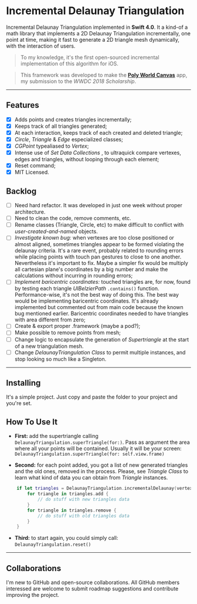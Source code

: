 # Incremental Delaunay Triangulation
Incremental Delaunay Triangulation implemented in **Swift 4.0**. It a kind-of a math library that implements a 2D Delaunay Triangulation incrementally, one point at time, making it fast to generate a 2D triangle mesh dynamically, with the interaction of users.

>To my knowledge, it's the first open-sourced incremental implementation of this algorithm for iOS.

>This framework was developed to make the [**Poly World Canvas**](https://www.youtube.com/watch?v=xSDhIO81kHk) app, my submission to the _WWDC 2018 Scholarship_.

---

## Features
- [x] Adds points and creates triangles incrementally;
- [x] Keeps track of all triangles generated;
- [x] At each interaction, keeps track of each created and deleted triangle;
- [x] _Circle_, _Triangle_ & _Edge_ especialized classes;
- [x] _CGPoint_ typealiased to _Vertex_;
- [x] Intense use of _Set Data Collections_ , to ultraquick compare vertexes, edges and triangles, without looping through each element;
- [x] Reset command;
- [x] MIT Licensed.

## Backlog
- [ ] Need hard refactor. It was developed in just one week without proper architecture.
- [ ] Need to clean the code, remove comments, etc.
- [ ] Rename classes (Triangle, Circle, etc) to make difficult to conflict with _user-created-and-named_ objects.
- [ ] _Investigate known bug:_ when vertexes are too close positioned or almost aligned, sometimes triangles appear to be formed violating the delaunay criteria. It's a rare event, probably related to rounding errors while placing points with touch pan gestures to close to one another. Nevertheless it's important to fix. Maybe a simpler fix would be multiply all cartesian plane's coordinates by a big number and make the calculations without incurring in rounding errors;
- [ ] _Implement baricentric coordinates:_ touched triangles are, for now, found by testing each triangle _UIBelzierPath_ `.contains()` function. Performance-wise, it's not the best way of doing this. The best way would be implementing baricentric coordinates. It's already implemented but commented out from main code because the known bug mentioned earlier. Baricentric coordinates needed to have triangles with area different from zero;
- [ ] Create & export proper .framework (maybe a pod?);
- [ ] Make possible to remove points from mesh;
- [ ] Change logic to encapsulate the generation of _Supertriangle_ at the start of a new triangulation mesh.
- [ ] Change _DelaunayTriangulation Class_ to permit multiple instances, and stop looking so much like a Singleton.

---

## Installing
It's a simple project. Just copy and paste the folder to your project and you're set.

## How To Use It
- **First:** add the supertriangle calling `DelaunayTriangulation.superTriangle(for:)`. Pass as argument the area where all your points will be contained. Usually it will be your screen:
    `DelaunayTriangulation.superTriangle(for: self.view.frame)`

- **Second:** for each point added, you got a list of new generated triangles and the old ones, removed in the process. Please, see _Triangle Class_ to learn what kind of data you can obtain from _Triangle_ instances.
```Swift
    if let triangles = DelaunayTriangulation.incrementalDelaunay(vertex: vertex) {
        for triangle in triangles.add {
            // do stuff with new triangles data
        }
        for triangle in triangles.remove {
            // do stuff with old triangles data
        }
    }
```
- **Third:** to start again, you could simply call:
    `DelaunayTriangulation.reset()`

---

## Collaborations
I'm new to GitHub and open-source collaborations. All GitHub members interessed are welcome to submit roadmap suggestions and contribute improving the project.
